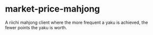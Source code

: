 # market-price-mahjong
A riichi mahjong client where the more frequent a yaku is achieved, the fewer points the yaku is worth.
